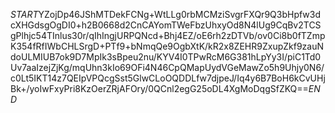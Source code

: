 $START$YZojDp46JShMTDekFCNg+WtLLg0rbMCMziSvgrFXQr9Q3bHpfw3dcXHGdsgOgDI0+h2B0668d2CnCAYomTWeFbzUhxyOd8N4lUg9CqBv2TCSgPlhjc54TInlus30r/qIhIngjURPQNcd+Bhj4EZ/oE6rh2zDTVb/ov0Ci8b0fTZmpK354fRfIWbCHLSrgD+PTf9+bNmqQe9OgbXtK/kR2x8ZEHR9ZxupZkf9zauNdoULMIUB7ok9D7MpIk3sBpeu2nu/KYV4I0TPwRcM6G381hLpYy3I/piC1Td0Uv7aaIzejZjKg/mqUhn3kIo69OFi4N46CpQMapUydVGeMawZo5h9Uhjy0N6/c0Lt5IKT14z7QEIpVPQcgSst5GlwCLoOQDDLfw7djpeJ/Iq4y6B7BoH6kCvUHjBk+/yoIwFxyPri8KzOerZRjAFOry/0QCnl2egG25oDL4XgMoDqgSfZKQ==$END$